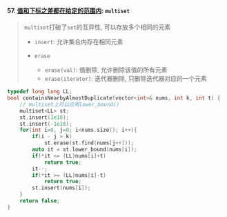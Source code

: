 #### 57. [值和下标之差都在给定的范围内](https://leetcode.cn/problems/7WqeDu/?favorite=e8X3pBZi): `multiset`

> `multiset`打破了`set`的互异性, 可以存放多个相同的元素
> 
> - `insert`: 允许集合内存在相同元素
> 
> - `erase`
>   - `erase(val)`: 值删除, 允许删除该值的所有元素
>   - `erase(iterator)`: 迭代器删除, 只删除迭代器对应的一个元素

```CPP
typedef long long LL;
bool containsNearbyAlmostDuplicate(vector<int>& nums, int k, int t) {
    // multiset上可以应用lower_bound()
    multiset<LL> st;
    st.insert(1e18);
    st.insert(-1e18);
    for(int i=0, j=0; i<nums.size(); i++){
        if(i - j > k)
            st.erase(st.find(nums[j++]));
        auto it = st.lower_bound(nums[i]);
        if(*it <= (LL)nums[i]+t)
            return true;
        it--;
        if(*it >= (LL)nums[i]-t)
            return true;
        st.insert(nums[i]);
    }
    return false;
}
```